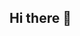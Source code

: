 ## Hi there 👋

<!--
**GTBD95/GTBD95** is a ✨ _special_ ✨ repository because its `README.md` (this file) appears on your GitHub profile.


🔧Skills I'm Learning
Git & GitHub 

Python (Flask / Streamlit / LINE Bot )

AI

🎯 Goals
get a job
-->
